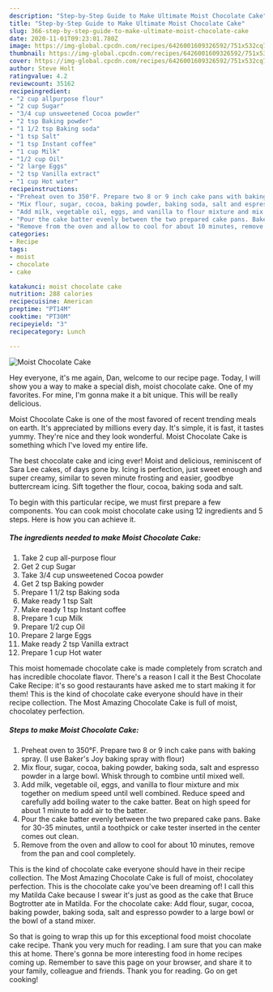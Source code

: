 ```yaml
---
description: "Step-by-Step Guide to Make Ultimate Moist Chocolate Cake"
title: "Step-by-Step Guide to Make Ultimate Moist Chocolate Cake"
slug: 366-step-by-step-guide-to-make-ultimate-moist-chocolate-cake
date: 2020-11-01T09:23:01.780Z
image: https://img-global.cpcdn.com/recipes/6426001609326592/751x532cq70/moist-chocolate-cake-recipe-main-photo.jpg
thumbnail: https://img-global.cpcdn.com/recipes/6426001609326592/751x532cq70/moist-chocolate-cake-recipe-main-photo.jpg
cover: https://img-global.cpcdn.com/recipes/6426001609326592/751x532cq70/moist-chocolate-cake-recipe-main-photo.jpg
author: Steve Holt
ratingvalue: 4.2
reviewcount: 35162
recipeingredient:
- "2 cup allpurpose flour"
- "2 cup Sugar"
- "3/4 cup unsweetened Cocoa powder"
- "2 tsp Baking powder"
- "1 1/2 tsp Baking soda"
- "1 tsp Salt"
- "1 tsp Instant coffee"
- "1 cup Milk"
- "1/2 cup Oil"
- "2 large Eggs"
- "2 tsp Vanilla extract"
- "1 cup Hot water"
recipeinstructions:
- "Preheat oven to 350°F. Prepare two 8 or 9 inch cake pans with baking spray. (I use Baker&#39;s Joy baking spray with flour)"
- "Mix flour, sugar, cocoa, baking powder, baking soda, salt and espresso powder in a large bowl. Whisk through to combine until mixed well."
- "Add milk, vegetable oil, eggs, and vanilla to flour mixture and mix together on medium speed until well combined. Reduce speed and carefully add boiling water to the cake batter. Beat on high speed for about 1 minute to add air to the batter."
- "Pour the cake batter evenly between the two prepared cake pans. Bake for 30-35 minutes, until a toothpick or cake tester inserted in the center comes out clean."
- "Remove from the oven and allow to cool for about 10 minutes, remove from the pan and cool completely."
categories:
- Recipe
tags:
- moist
- chocolate
- cake

katakunci: moist chocolate cake 
nutrition: 288 calories
recipecuisine: American
preptime: "PT14M"
cooktime: "PT30M"
recipeyield: "3"
recipecategory: Lunch

---
```



![Moist Chocolate Cake](https://img-global.cpcdn.com/recipes/6426001609326592/751x532cq70/moist-chocolate-cake-recipe-main-photo.jpg)

Hey everyone, it's me again, Dan, welcome to our recipe page. Today, I will show you a way to make a special dish, moist chocolate cake. One of my favorites. For mine, I'm gonna make it a bit unique. This will be really delicious.

Moist Chocolate Cake is one of the most favored of recent trending meals on earth. It's appreciated by millions every day. It's simple, it is fast, it tastes yummy. They're nice and they look wonderful. Moist Chocolate Cake is something which I've loved my entire life.

The best chocolate cake and icing ever! Moist and delicious, reminiscent of Sara Lee cakes, of days gone by. Icing is perfection, just sweet enough and super creamy, similar to seven minute frosting and easier, goodbye buttercream icing. Sift together the flour, cocoa, baking soda and salt.


To begin with this particular recipe, we must first prepare a few components. You can cook moist chocolate cake using 12 ingredients and 5 steps. Here is how you can achieve it.

<!--inarticleads1-->

##### The ingredients needed to make Moist Chocolate Cake:

1. Take 2 cup all-purpose flour
1. Get 2 cup Sugar
1. Take 3/4 cup unsweetened Cocoa powder
1. Get 2 tsp Baking powder
1. Prepare 1 1/2 tsp Baking soda
1. Make ready 1 tsp Salt
1. Make ready 1 tsp Instant coffee
1. Prepare 1 cup Milk
1. Prepare 1/2 cup Oil
1. Prepare 2 large Eggs
1. Make ready 2 tsp Vanilla extract
1. Prepare 1 cup Hot water


This moist homemade chocolate cake is made completely from scratch and has incredible chocolate flavor. There&#39;s a reason I call it the Best Chocolate Cake Recipe: it&#39;s so good restaurants have asked me to start making it for them! This is the kind of chocolate cake everyone should have in their recipe collection. The Most Amazing Chocolate Cake is full of moist, chocolatey perfection. 

<!--inarticleads2-->

##### Steps to make Moist Chocolate Cake:

1. Preheat oven to 350°F. Prepare two 8 or 9 inch cake pans with baking spray. (I use Baker&#39;s Joy baking spray with flour)
1. Mix flour, sugar, cocoa, baking powder, baking soda, salt and espresso powder in a large bowl. Whisk through to combine until mixed well.
1. Add milk, vegetable oil, eggs, and vanilla to flour mixture and mix together on medium speed until well combined. Reduce speed and carefully add boiling water to the cake batter. Beat on high speed for about 1 minute to add air to the batter.
1. Pour the cake batter evenly between the two prepared cake pans. Bake for 30-35 minutes, until a toothpick or cake tester inserted in the center comes out clean.
1. Remove from the oven and allow to cool for about 10 minutes, remove from the pan and cool completely.


This is the kind of chocolate cake everyone should have in their recipe collection. The Most Amazing Chocolate Cake is full of moist, chocolatey perfection. This is the chocolate cake you&#39;ve been dreaming of! I call this my Matilda Cake because I swear it&#39;s just as good as the cake that Bruce Bogtrotter ate in Matilda. For the chocolate cake: Add flour, sugar, cocoa, baking powder, baking soda, salt and espresso powder to a large bowl or the bowl of a stand mixer. 

So that is going to wrap this up for this exceptional food moist chocolate cake recipe. Thank you very much for reading. I am sure that you can make this at home. There's gonna be more interesting food in home recipes coming up. Remember to save this page on your browser, and share it to your family, colleague and friends. Thank you for reading. Go on get cooking!
